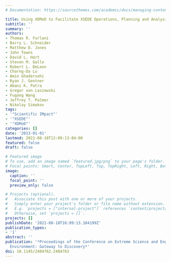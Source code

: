 ```yaml
---
# Documentation: https://sourcethemes.com/academic/docs/managing-content/

title: Using XDMoD to Facilitate XSEDE Operations, Planning and Analysis
subtitle: ''
summary: ''
authors:
- Thomas R. Furlani
- Barry L. Schneider
- Matthew D. Jones
- John Towns
- David L. Hart
- Steven M. Gallo
- Robert L. DeLeon
- Charng-Da Lu
- Amin Ghadersohi
- Ryan J. Gentner
- Abani K. Patra
- Gregor von Laszewski
- Fugang Wang
- Jeffrey T. Palmer
- Nikolay Simakov
tags:
- '"Scientific IMpact"'
- '"XSEDE"'
- '"XDMoD"'
categories: []
date: '2013-01-01'
lastmod: 2021-08-18T12:09:13-04:00
featured: false
draft: false

# Featured image
# To use, add an image named `featured.jpg/png` to your page's folder.
# Focal points: Smart, Center, TopLeft, Top, TopRight, Left, Right, BottomLeft, Bottom, BottomRight.
image:
  caption: ''
  focal_point: ''
  preview_only: false

# Projects (optional).
#   Associate this post with one or more of your projects.
#   Simply enter your project's folder or file name without extension.
#   E.g. `projects = ["internal-project"]` references `content/project/deep-learning/index.md`.
#   Otherwise, set `projects = []`.
projects: []
publishDate: '2021-08-18T16:09:13.104199Z'
publication_types:
- '1'
abstract: ''
publication: '*Proceedings of the Conference on Extreme Science and Engineering Discovery
  Environment: Gateway to Discovery*'
doi: 10.1145/2484762.2484763
---
```

